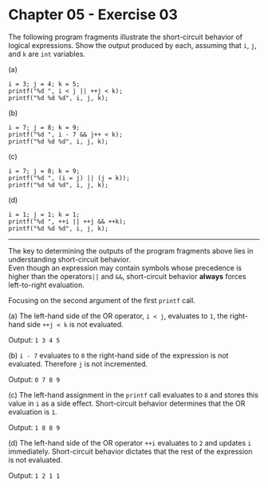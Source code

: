 # Chapter 05 - Exercise 03

The following program fragments illustrate the short-circuit behavior of logical expressions. Show the output produced by each, assuming that `i`, `j`, and `k` are `int` variables.

(a)
```
i = 3; j = 4; k = 5;
printf("%d ", i < j || ++j < k);
printf("%d %d %d", i, j, k);
```
(b)
```
i = 7; j = 8; k = 9;
printf("%d ", i - 7 && j++ < k);
printf("%d %d %d", i, j, k);
```
(c)
```
i = 7; j = 8; k = 9;
printf("%d ", (i = j) || (j = k));
printf("%d %d %d", i, j, k);
```
(d)
```
i = 1; j = 1; k = 1;
printf("%d ", ++i || ++j && ++k);
printf("%d %d %d", i, j, k);
```

---

The key to determining the outputs of the program fragments above lies in understanding short-circuit behavior.  
Even though an expression may contain symbols whose precedence is higher than the operators`||` and `&&`, short-circuit behavior __always__ forces left-to-right evaluation.  

Focusing on the second argument of the first `printf` call.   

(a) 
The left-hand side of the OR operator, `i < j`, evaluates to `1`, the right-hand side `++j < k` is not evaluated.  

Output: `1 3 4 5`

(b) 
`i - 7` evaluates to `0` the right-hand side of the expression is not evaluated. Therefore `j` is not incremented.

Output: `0 7 8 9`

(c) 
The left-hand assignment in the `printf` call evaluates to `8` and stores this value in `i` as a side effect. Short-circuit behavior determines that the OR evaluation is `1`.  

Output: `1 8 8 9`

(d)
The left-hand side of the OR operator `++i` evaluates to `2` and updates `i` immediately. Short-circuit behavior dictates that the rest of the expression is not evaluated.  

Output: `1 2 1 1`
